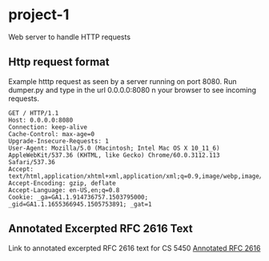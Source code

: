# project-1
Web server to handle HTTP requests

## Http request format 
Example htttp request as seen by a server running on port 8080. Run dumper.py and type in the url 0.0.0.0:8080 n your browser to see incoming requests.

```
GET / HTTP/1.1
Host: 0.0.0.0:8080
Connection: keep-alive
Cache-Control: max-age=0
Upgrade-Insecure-Requests: 1
User-Agent: Mozilla/5.0 (Macintosh; Intel Mac OS X 10_11_6) AppleWebKit/537.36 (KHTML, like Gecko) Chrome/60.0.3112.113 Safari/537.36
Accept: text/html,application/xhtml+xml,application/xml;q=0.9,image/webp,image/apng,*/*;q=0.8
Accept-Encoding: gzip, deflate
Accept-Language: en-US,en;q=0.8
Cookie: _ga=GA1.1.914736757.1503795000; _gid=GA1.1.1655366945.1505753891; _gat=1

```


## Annotated Excerpted RFC 2616 Text
Link to annotated excerpted RFC 2616 text for CS 5450 [Annotated RFC 2616 ](https://pages.github.coecis.cornell.edu/cs5450/website/assignments/p1/rfc.txt)



